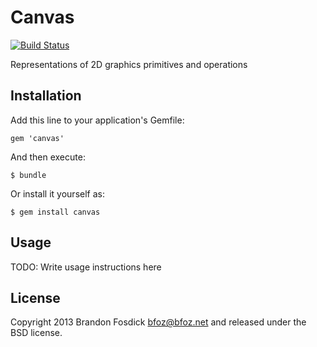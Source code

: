 # Canvas

[![Build Status](https://travis-ci.org/bfoz/ruby-canvas.png)](https://travis-ci.org/bfoz/ruby-canvas)

Representations of 2D graphics primitives and operations

## Installation

Add this line to your application's Gemfile:

    gem 'canvas'

And then execute:

    $ bundle

Or install it yourself as:

    $ gem install canvas

## Usage

TODO: Write usage instructions here

License
-------

Copyright 2013 Brandon Fosdick <bfoz@bfoz.net> and released under the BSD license.